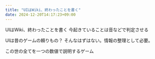 ```yaml
---
title: "UIはWiki、終わったことを書く"
date: 2024-12-20T14:17:23+09:00
---
```

UIはWiki、終わったことを書く
今起きていることは音などで判定させる

UIは昔のゲームの頼りもの？
そんなはずはない。情報の整理として必要。

この世の全てを一つの数値で説明するゲーム
